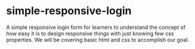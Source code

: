 # simple-responsive-login
A simple responsive login form for learners to understand the concept of how easy it is to design responsive things with just knowing few css properties. We will be covering basic html and css to accomplish our goal.

